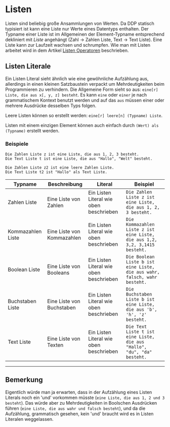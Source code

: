 # Listen

Listen sind beliebig große Ansammlungen von Werten.
Da DDP statisch typisiert ist kann eine Liste nur Werte eines Datentyps enthalten.
Der Typname einer Liste ist im Allgemeinen der Element-Typname entsprechend dekliniert mit *Liste* angehängt (Zahl -> Zahlen Liste, Text -> Text Liste).
Eine Liste kann zur Laufzeit wachsen und schrumpfen.
Wie man mit Listen arbeitet wird in dem Artikel [Listen Operatoren](?p=Listen%20Operatoren) beschrieben.

## Listen Literale

Ein Listen Literal sieht ähnlich wie eine gewöhnliche Aufzählung aus, allerdings in einen kleinen Satzbaustein verpackt um Mehrdeutigkeiten beim Programmieren zu verhindern.
Die Allgemeine Form sieht so aus: `eine[r] Liste, die aus x[, y, z] besteht`.
Es kann `eine` oder `einer` je nach grammatischem Kontext benutzt werden und auf das `aus` müssen einer oder mehrere
Ausdrücke desselben Typs folgen.

Leere Listen können so erstellt werden: `eine[r] leere[n] (Typname) Liste`.

Listen mit einem einzigen Element können auch einfach durch `(Wert) als (Typname)` erstellt werden.

### Beispiele
```ddp
Die Zahlen Liste z ist eine Liste, die aus 1, 2, 3 besteht.
Die Text Liste t ist eine Liste, die aus "Hallo", "Welt" besteht.

Die Zahlen Liste z2 ist eine leere Zahlen Liste.
Die Text Liste t2 ist "Hallo" als Text Liste.
```

| Typname | Beschreibung | Literal | Beispiel |
| ------- | ------------ | ------- | -------- |
| Zahlen Liste | Eine Liste von Zahlen | Ein Listen Literal wie oben beschrieben | `Die Zahlen Liste z ist eine Liste, die aus 1, 2, 3 besteht.` |
| Kommazahlen Liste | Eine Liste von Kommazahlen | Ein Listen Literal wie oben beschrieben | `Die Kommazahlen Liste z ist eine Liste, die aus 1,2, 3,2, 3,1415 besteht.` | |
| Boolean Liste | Eine Liste von Booleans | Ein Listen Literal wie oben beschrieben | `Die Boolean Liste b ist eine Liste, die aus wahr, falsch, wahr besteht.` |
| Buchstaben Liste | Eine Liste von Buchstaben | Ein Listen Literal wie oben beschrieben | `Die Buchstaben Liste b ist eine Liste, die aus 'b', 'h', 'z' besteht.` |
| Text Liste | Eine Liste von Texten | Ein Listen Literal wie oben beschrieben | `Die Text Liste t ist eine Liste, die aus "Hallo", "du", "da" besteht.` |
***

## Bemerkung

Eigentlich würde man ja erwarten, dass in der Aufzählung eines Listen Literals noch ein 'und' vorkommen müsste (`eine Liste, die aus 1, 2 und 3 besteht`). Das würde aber zu Mehrdeutigkeiten in Boolschen Ausdrücken führen (`eine Liste, die aus wahr und falsch besteht`), und da die Aufzählung, grammatisch gesehen, kein 'und' braucht wird es in Listen Literalen weggelassen.
